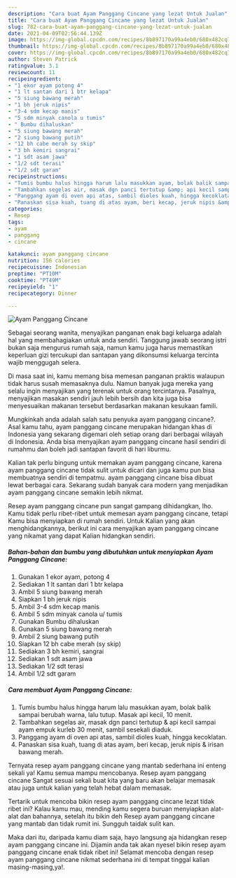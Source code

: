 ```yaml
---
description: "Cara buat Ayam Panggang Cincane yang lezat Untuk Jualan"
title: "Cara buat Ayam Panggang Cincane yang lezat Untuk Jualan"
slug: 782-cara-buat-ayam-panggang-cincane-yang-lezat-untuk-jualan
date: 2021-04-09T02:56:44.139Z
image: https://img-global.cpcdn.com/recipes/8b897170a99a4eb0/680x482cq70/ayam-panggang-cincane-foto-resep-utama.jpg
thumbnail: https://img-global.cpcdn.com/recipes/8b897170a99a4eb0/680x482cq70/ayam-panggang-cincane-foto-resep-utama.jpg
cover: https://img-global.cpcdn.com/recipes/8b897170a99a4eb0/680x482cq70/ayam-panggang-cincane-foto-resep-utama.jpg
author: Steven Patrick
ratingvalue: 3.1
reviewcount: 11
recipeingredient:
- "1 ekor ayam potong 4"
- "1 lt santan dari 1 btr kelapa"
- "5 siung bawang merah"
- "1 bh jeruk nipis"
- "3-4 sdm kecap manis"
- "5 sdm minyak canola u tumis"
- " Bumbu dihaluskan"
- "5 siung bawang merah"
- "2 siung bawang putih"
- "12 bh cabe merah sy skip"
- "3 bh kemiri sangrai"
- "1 sdt asam jawa"
- "1/2 sdt terasi"
- "1/2 sdt garam"
recipeinstructions:
- "Tumis bumbu halus hingga harum lalu masukkan ayam, bolak balik sampai berubah warna, lalu tutup. Masak api kecil, 10 menit."
- "Tambahkan segelas air, masak dgn panci tertutup &amp; api kecil sampai ayam empuk kurleb 30 menit, sambil sesekali diaduk."
- "Panggang ayam di oven api atas, sambil dioles kuah, hingga kecoklatan."
- "Panaskan sisa kuah, tuang di atas ayam, beri kecap, jeruk nipis &amp; irisan bawang merah."
categories:
- Resep
tags:
- ayam
- panggang
- cincane

katakunci: ayam panggang cincane 
nutrition: 156 calories
recipecuisine: Indonesian
preptime: "PT10M"
cooktime: "PT49M"
recipeyield: "1"
recipecategory: Dinner

---
```



![Ayam Panggang Cincane](https://img-global.cpcdn.com/recipes/8b897170a99a4eb0/680x482cq70/ayam-panggang-cincane-foto-resep-utama.jpg)

Sebagai seorang wanita, menyajikan panganan enak bagi keluarga adalah hal yang membahagiakan untuk anda sendiri. Tanggung jawab seorang istri bukan saja mengurus rumah saja, namun kamu juga harus memastikan keperluan gizi tercukupi dan santapan yang dikonsumsi keluarga tercinta wajib menggugah selera.

Di masa  saat ini, kamu memang bisa memesan panganan praktis walaupun tidak harus susah memasaknya dulu. Namun banyak juga mereka yang selalu ingin menyajikan yang terenak untuk orang tercintanya. Pasalnya, menyajikan masakan sendiri jauh lebih bersih dan kita juga bisa menyesuaikan makanan tersebut berdasarkan makanan kesukaan famili. 



Mungkinkah anda adalah salah satu penyuka ayam panggang cincane?. Asal kamu tahu, ayam panggang cincane merupakan hidangan khas di Indonesia yang sekarang digemari oleh setiap orang dari berbagai wilayah di Indonesia. Anda bisa menyajikan ayam panggang cincane hasil sendiri di rumahmu dan boleh jadi santapan favorit di hari liburmu.

Kalian tak perlu bingung untuk memakan ayam panggang cincane, karena ayam panggang cincane tidak sulit untuk dicari dan juga kamu pun bisa membuatnya sendiri di tempatmu. ayam panggang cincane bisa dibuat lewat berbagai cara. Sekarang sudah banyak cara modern yang menjadikan ayam panggang cincane semakin lebih nikmat.

Resep ayam panggang cincane pun sangat gampang dihidangkan, lho. Kamu tidak perlu ribet-ribet untuk memesan ayam panggang cincane, tetapi Kamu bisa menyiapkan di rumah sendiri. Untuk Kalian yang akan menghidangkannya, berikut ini cara menyajikan ayam panggang cincane yang nikamat yang dapat Kalian hidangkan sendiri.

<!--inarticleads1-->

##### Bahan-bahan dan bumbu yang dibutuhkan untuk menyiapkan Ayam Panggang Cincane:

1. Gunakan 1 ekor ayam, potong 4
1. Sediakan 1 lt santan dari 1 btr kelapa
1. Ambil 5 siung bawang merah
1. Siapkan 1 bh jeruk nipis
1. Ambil 3-4 sdm kecap manis
1. Ambil 5 sdm minyak canola u/ tumis
1. Gunakan  Bumbu dihaluskan
1. Gunakan 5 siung bawang merah
1. Ambil 2 siung bawang putih
1. Siapkan 12 bh cabe merah (sy skip)
1. Sediakan 3 bh kemiri, sangrai
1. Sediakan 1 sdt asam jawa
1. Sediakan 1/2 sdt terasi
1. Ambil 1/2 sdt garam




<!--inarticleads2-->

##### Cara membuat Ayam Panggang Cincane:

1. Tumis bumbu halus hingga harum lalu masukkan ayam, bolak balik sampai berubah warna, lalu tutup. Masak api kecil, 10 menit.
1. Tambahkan segelas air, masak dgn panci tertutup &amp; api kecil sampai ayam empuk kurleb 30 menit, sambil sesekali diaduk.
1. Panggang ayam di oven api atas, sambil dioles kuah, hingga kecoklatan.
1. Panaskan sisa kuah, tuang di atas ayam, beri kecap, jeruk nipis &amp; irisan bawang merah.




Ternyata resep ayam panggang cincane yang mantab sederhana ini enteng sekali ya! Kamu semua mampu mencobanya. Resep ayam panggang cincane Sangat sesuai sekali buat kita yang baru akan belajar memasak atau juga untuk kalian yang telah hebat dalam memasak.

Tertarik untuk mencoba bikin resep ayam panggang cincane lezat tidak ribet ini? Kalau kamu mau, mending kamu segera buruan menyiapkan alat-alat dan bahannya, setelah itu bikin deh Resep ayam panggang cincane yang mantab dan tidak rumit ini. Sungguh taidak sulit kan. 

Maka dari itu, daripada kamu diam saja, hayo langsung aja hidangkan resep ayam panggang cincane ini. Dijamin anda tak akan nyesel bikin resep ayam panggang cincane enak tidak ribet ini! Selamat mencoba dengan resep ayam panggang cincane nikmat sederhana ini di tempat tinggal kalian masing-masing,ya!.

